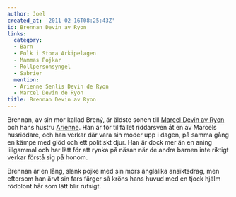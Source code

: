 ```yaml
---
author: Joel
created_at: '2011-02-16T08:25:43Z'
id: Brennan Devin av Ryon
links:
  category:
  - Barn
  - Folk i Stora Arkipelagen
  - Mammas Pojkar
  - Rollpersonsyngel
  - Sabrier
  mention:
  - Arienne Senlis Devin de Ryon
  - Marcel Devin de Ryon
title: Brennan Devin av Ryon
---
```


Brennan, av sin mor kallad Brený, är äldste sonen till [Marcel Devin av Ryon] och hans hustru
[Arienne]. Han är för tillfället riddarsven åt en av Marcels husriddare, och han verkar där vara sin
moder upp i dagen, på samma gång en kämpe med glöd och ett politiskt djur. Han är dock mer än en
aning lillgammal och har lätt för att rynka på näsan när de andra barnen inte riktigt verkar förstå
sig på honom.

Brennan är en lång, slank pojke med sin mors änglalika ansiktsdrag, men eftersom han ärvt sin fars
färger så kröns hans huvud med en tjock hjälm rödblont hår som lätt blir rufsigt.

  [Marcel Devin av Ryon]: Marcel_Devin_de_Ryon
  [Arienne]: Arienne_Senlis_Devin_de_Ryon